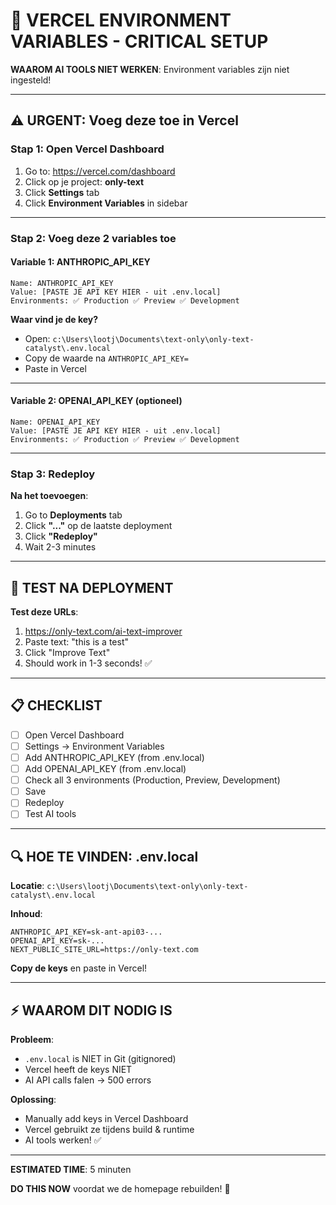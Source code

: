 # 🔑 VERCEL ENVIRONMENT VARIABLES - CRITICAL SETUP

**WAAROM AI TOOLS NIET WERKEN**: Environment variables zijn niet ingesteld!

---

## ⚠️ URGENT: Voeg deze toe in Vercel

### Stap 1: Open Vercel Dashboard
1. Go to: https://vercel.com/dashboard
2. Click op je project: **only-text**
3. Click **Settings** tab
4. Click **Environment Variables** in sidebar

---

### Stap 2: Voeg deze 2 variables toe

#### Variable 1: ANTHROPIC_API_KEY

```
Name: ANTHROPIC_API_KEY
Value: [PASTE JE API KEY HIER - uit .env.local]
Environments: ✅ Production ✅ Preview ✅ Development
```

**Waar vind je de key?**
- Open: `c:\Users\lootj\Documents\text-only\only-text-catalyst\.env.local`
- Copy de waarde na `ANTHROPIC_API_KEY=`
- Paste in Vercel

---

#### Variable 2: OPENAI_API_KEY (optioneel)

```
Name: OPENAI_API_KEY
Value: [PASTE JE API KEY HIER - uit .env.local]
Environments: ✅ Production ✅ Preview ✅ Development
```

---

### Stap 3: Redeploy

**Na het toevoegen**:
1. Go to **Deployments** tab
2. Click **"..."** op de laatste deployment
3. Click **"Redeploy"**
4. Wait 2-3 minutes

---

## 🧪 TEST NA DEPLOYMENT

**Test deze URLs**:
1. https://only-text.com/ai-text-improver
2. Paste text: "this is a test"
3. Click "Improve Text"
4. Should work in 1-3 seconds! ✅

---

## 📋 CHECKLIST

- [ ] Open Vercel Dashboard
- [ ] Settings → Environment Variables
- [ ] Add ANTHROPIC_API_KEY (from .env.local)
- [ ] Add OPENAI_API_KEY (from .env.local)
- [ ] Check all 3 environments (Production, Preview, Development)
- [ ] Save
- [ ] Redeploy
- [ ] Test AI tools

---

## 🔍 HOE TE VINDEN: .env.local

**Locatie**: `c:\Users\lootj\Documents\text-only\only-text-catalyst\.env.local`

**Inhoud**:
```
ANTHROPIC_API_KEY=sk-ant-api03-...
OPENAI_API_KEY=sk-...
NEXT_PUBLIC_SITE_URL=https://only-text.com
```

**Copy de keys** en paste in Vercel!

---

## ⚡ WAAROM DIT NODIG IS

**Probleem**:
- `.env.local` is NIET in Git (gitignored)
- Vercel heeft de keys NIET
- AI API calls falen → 500 errors

**Oplossing**:
- Manually add keys in Vercel Dashboard
- Vercel gebruikt ze tijdens build & runtime
- AI tools werken! ✅

---

**ESTIMATED TIME**: 5 minuten

**DO THIS NOW** voordat we de homepage rebuilden! 🚀
